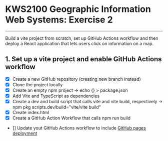 # KWS2100 Geographic Information Web Systems: Exercise 2
---
Build a vite project from scratch, set up GitHub Actions workflow and then deploy a React application 
that lets users click on information on a map.

## 1. Set up a vite project and enable GitHub Actions workflow
-[X] Create a new GitHub repository (creating new branch instead)
-[X] Clone the project locally
-[X] Create an empty npm project -> echo {} > package.json
-[X] Add Vite and TypeScript as dependencies 
-[X] Create a dev and build script that calls vite and vite build, respectively -> npm pkg scripts.dev/build="vite/vite build"
-[X] Create index.html
-[X] Create a GitHub Action Workflow that calls npm run build
- [] Update yout GitHub Actions workflow to include [GitHub pages deployment](https://github.com/actions/deploy-pages)